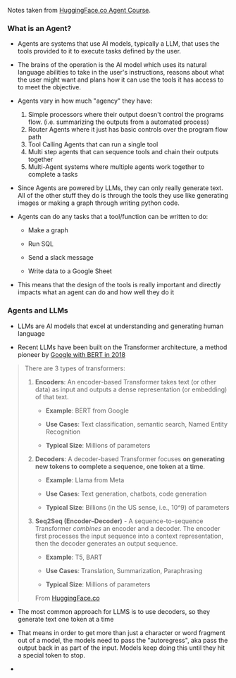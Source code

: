 
Notes taken from [HuggingFace.co Agent Course](https://huggingface.co/learn/agents-course/unit0/introduction).

### What is an Agent?

-   Agents are systems that use AI models, typically a LLM, that uses the tools provided to it to execute tasks defined by the user.

-   The brains of the operation is the AI model which uses its natural language abilities to take in the user's instructions, reasons about what the user might want and plans how it can use the tools it has access to to meet the objective.

-   Agents vary in how much "agency" they have:

    1.  Simple processors where their output doesn't control the programs flow. (i.e. summarizing the outputs from a automated process)
    2.  Router Agents where it just has basic controls over the program flow path
    3.  Tool Calling Agents that can run a single tool
    4.  Multi step agents that can sequence tools and chain their outputs together
    5.  Multi-Agent systems where multiple agents work together to complete a tasks

-   Since Agents are powered by LLMs, they can only really generate text. All of the other stuff they do is through the tools they use like generating images or making a graph through writing python code.

-   Agents can do any tasks that a tool/function can be written to do:

    -   Make a graph

    -   Run SQL

    -   Send a slack message

    -   Write data to a Google Sheet

-   This means that the design of the tools is really important and directly impacts what an agent can do and how well they do it

### Agents and LLMs

-   LLMs are AI models that excel at understanding and generating human language

-   Recent LLMs have been built on the Transformer architecture, a method pioneer by [Google with BERT in 2018](https://arxiv.org/abs/1810.04805)

> There are 3 types of transformers:
>
> 1.  **Encoders**: An encoder-based Transformer takes text (or other data) as input and outputs a dense representation (or embedding) of that text.
>
>     -   **Example**: BERT from Google
>
>     -   **Use Cases**: Text classification, semantic search, Named Entity Recognition
>
>     -   **Typical Size**: Millions of parameters
>
> 2.  **Decoders**: A decoder-based Transformer focuses **on generating new tokens to complete a sequence, one token at a time**.
>
>     -   **Example**: Llama from Meta
>
>     -   **Use Cases**: Text generation, chatbots, code generation
>
>     -   **Typical Size**: Billions (in the US sense, i.e., 10\^9) of parameters
>
> 3.  **Seq2Seq (Encoder–Decoder)** - A sequence-to-sequence Transformer *combines* an encoder and a
>     decoder. The encoder first processes the input sequence into a context
>     representation, then the decoder generates an output sequence.
>
>     -   **Example**: T5, BART
>
>     -   **Use Cases**: Translation, Summarization, Paraphrasing
>
>     -   **Typical Size**: Millions of parameters
>
>     From [HuggingFace.co](https://huggingface.co/learn/agents-course/unit1/what-are-llms#what-is-a-large-language-model)

-   The most common approach for LLMS is to use decoders, so they generate text one token at a time

-   That means in order to get more than just a character or word fragment out of a model, the models need to pass the "autoregress", aka pass the output back in as part of the input. Models keep doing this until they hit a special token to stop.

-
